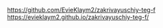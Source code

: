 https://github.com/EvieKlaym2/zakrivayuschiy-teg-f
https://evieklaym2.github.io/zakrivayuschiy-teg-f/